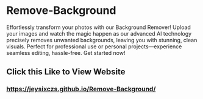 # Remove-Background
Effortlessly transform your photos with our Background Remover!  Upload your images and watch the magic happen as our advanced AI technology precisely removes unwanted backgrounds, leaving you with stunning, clean visuals. Perfect for professional use or personal projects—experience seamless editing, hassle-free. Get started now!

## Click this Like to View Website
### https://jeysixczs.github.io/Remove-Background/
